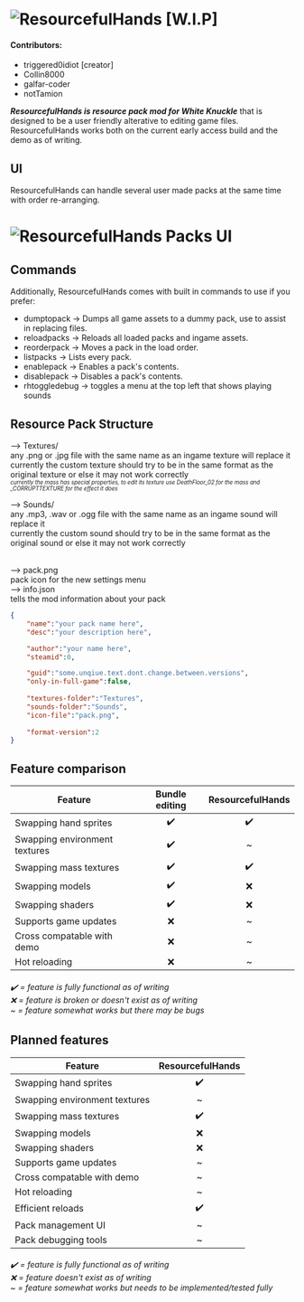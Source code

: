 # ![ResourcefulHands [W.I.P]](https://file.garden/Z9BrE5QDFXkNPYaw/rhlogobanner_trimmed_big.png "ResourcefulHands [W.I.P]")

#### __Contributors:__
 - triggered0idiot \[creator\]
 - Collin8000
 - galfar-coder
 - notTamion

***ResourcefulHands is resource pack mod for White Knuckle*** that is designed to be a user friendly alterative to editing game files. ResourcefulHands works both on the current early access build and the demo as of writing.

## UI
ResourcefulHands can handle several user made packs at the same time with order re-arranging.
# ![ResourcefulHands Packs UI](https://file.garden/Z9BrE5QDFXkNPYaw/rh_showcase3.png "ResourcefulHands Packs UI")

## Commands
Additionally, ResourcefulHands comes with built in commands to use if you prefer:
  - dumptopack -> Dumps all game assets to a dummy pack, use to assist in replacing files.
  - reloadpacks -> Reloads all loaded packs and ingame assets.
  - reorderpack -> Moves a pack in the load order.
  - listpacks -> Lists every pack.
  - enablepack -> Enables a pack's contents.
  - disablepack -> Disables a pack's contents.
  - rhtoggledebug -> toggles a menu at the top left that shows playing sounds

## Resource Pack Structure
--> Textures/<br>
any .png or .jpg file with the same name as an ingame texture will replace it<br>
currently the custom texture should try to be in the same format as the original texture or else it may not work correctly<br>
<sub><sup> *currently the mass has special properties, to edit its texture use DeathFloor_02 for the mass and _CORRUPTTEXTURE for the effect it does* </sup></sub><br>

--> Sounds/<br>
any .mp3, .wav or .ogg file with the same name as an ingame sound will replace it<br>
currently the custom sound should try to be in the same format as the original sound or else it may not work correctly<br>

<br>
--> pack.png<br>
pack icon for the new settings menu<br>
--> info.json<br>
tells the mod information about your pack<br>

```json
{
    "name":"your pack name here",
    "desc":"your description here",

    "author":"your name here",
    "steamid":0,

    "guid":"some.unqiue.text.dont.change.between.versions",
    "only-in-full-game":false,
    
    "textures-folder":"Textures",
    "sounds-folder":"Sounds",
    "icon-file":"pack.png",
    
    "format-version":2
}
```

## Feature comparison
| Feature                        | Bundle editing | ResourcefulHands  |
| ------------------------------ |:--:|:--:|
| Swapping hand sprites          | ✔️ | ✔️ |
| Swapping environment textures  | ✔️ | ~ |
| Swapping mass textures         | ✔️ | ✔️ |
| Swapping models                | ✔️ | ❌ |
| Swapping shaders               | ✔️ | ❌ |
| Supports game updates          | ❌ | ~ |
| Cross compatable with demo     | ❌ | ~ |
| Hot reloading                  | ❌ | ~ |
###### ✔️ = feature is fully functional as of writing<br>❌ = feature is broken or doesn't exist as of writing<br>~ = feature somewhat works but there may be bugs

## Planned features
| Feature                        | ResourcefulHands  |
| ------------------------------ |:--:|
| Swapping hand sprites          | ✔️ |
| Swapping environment textures  | ~ |
| Swapping mass textures         | ✔️ |
| Swapping models                | ❌ |
| Swapping shaders               | ❌ |
| Supports game updates          | ~ |
| Cross compatable with demo     | ~ |
| Hot reloading                  | ~ |
| Efficient reloads              | ✔️ |
| Pack management UI             | ~ |
| Pack debugging tools           | ~ |
###### ✔️ = feature is fully functional as of writing<br>❌ = feature doesn't exist as of writing<br>~ = feature somewhat works but needs to be implemented/tested fully
